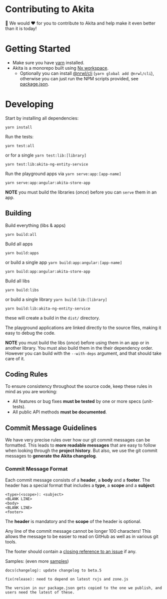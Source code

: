 # Contributing to Akita

🙏 We would ❤️ for you to contribute to Akita and help make it even better than it is today!

# Getting Started

- Make sure you have [yarn](https://yarnpkg.com/) installed.
- Akita is a monorepo built using [Nx workspace](https://nx.dev/).
  - Optionally you can install [@nrwl/cli](https://yarnpkg.com/package/@nrwl/cli) (`yarn global add @nrwl/cli`), otherwise you can just run the NPM scripts provided, see [package.json](package.json).

# Developing

Start by installing all dependencies:

```shell
yarn install
```

Run the tests:

```shell
yarn test:all
```

or for a single `yarn test:lib:[library]`

```shell
yarn test:lib:akita-ng-entity-service
```

Run the playground apps via `yarn serve:app:[app-name]`

```shell
yarn serve:app:angular:akita-store-app
```

**NOTE** you must build the libraries (_once_) before you can `serve` them in an app.

## Building

Build everything (libs & apps)

```shell
yarn build:all
```

Build all apps

```shell
yarn build:apps
```

or build a single app `yarn build:app:angular:[app-name]`

```shell
yarn build:app:angular:akita-store-app
```

Build all libs

```shell
yarn build:libs
```

or build a single library `yarn build:lib:[library]`

```shell
yarn build:lib:akita-ng-entity-service
```

these will create a build in the `dist/` directory.

The playground applications are linked directly to the source files, making it easy to debug the code.

**NOTE** you must build the libs (_once_) before using them in an app or in another library. You must also build them in the their dependency order. However you can build with the `--with-deps` argument, and that should take care of it.

## Coding Rules

To ensure consistency throughout the source code, keep these rules in mind as you are working:

- All features or bug fixes **must be tested** by one or more specs (unit-tests).
- All public API methods **must be documented**.

## Commit Message Guidelines

We have very precise rules over how our git commit messages can be formatted. This leads to **more
readable messages** that are easy to follow when looking through the **project history**. But also,
we use the git commit messages to **generate the Akita changelog**.

### Commit Message Format

Each commit message consists of a **header**, a **body** and a **footer**. The header has a special
format that includes a **type**, a **scope** and a **subject**:

```
<type>(<scope>): <subject>
<BLANK LINE>
<body>
<BLANK LINE>
<footer>
```

The **header** is mandatory and the **scope** of the header is optional.

Any line of the commit message cannot be longer 100 characters! This allows the message to be easier
to read on GitHub as well as in various git tools.

The footer should contain a [closing reference to an issue](https://help.github.com/articles/closing-issues-via-commit-messages/) if any.

Samples: (even more [samples](https://github.com/angular/angular/commits/master))

```
docs(changelog): update changelog to beta.5
```

```
fix(release): need to depend on latest rxjs and zone.js

The version in our package.json gets copied to the one we publish, and users need the latest of these.
```
